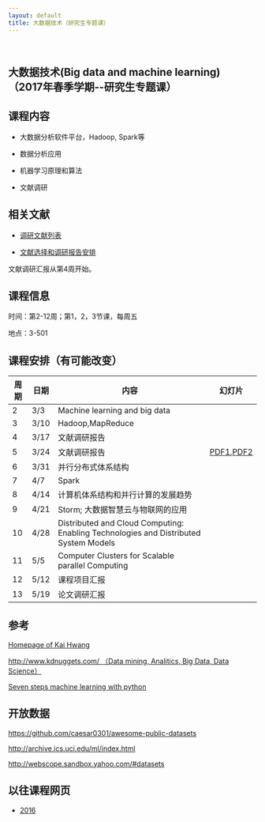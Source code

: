 ```yaml
---
layout: default
title: 大数据技术（研究生专题课）
---
```


 

大数据技术(Big data and machine learning) （2017年春季学期--研究生专题课）
--------------------------------------------------------------------------

课程内容
--------

-   大数据分析软件平台，Hadoop, Spark等

-   数据分析应用

-   机器学习原理和算法

-   文献调研

相关文献
--------

-   [调研文献列表](paper-list/)

-   [文献选择和调研报告安排](present-schedule/)

文献调研汇报从第4周开始。

课程信息
--------

时间：第2-12周；第1，2，3节课，每周五

地点：3-501

课程安排（有可能改变）
----------------------

| 周期 | 日期 | 内容                                                                                 | 幻灯片                                             |
|------|------|--------------------------------------------------------------------------------------|----------------------------------------------------|
| 2    | 3/3  | Machine learning and big data                                                        |                                                    |
| 3    | 3/10 | Hadoop,MapReduce                                                                     |                                                    |
| 4    | 3/17 | 文献调研报告                                                                         |                                                    |
| 5    | 3/24 | 文献调研报告                                                                         | [PDF1](NoSQL.pdf),[PDF2](Presentation_MongoDB.pdf) |
| 6    | 3/31 | 并行分布式体系结构                                                                   |                                                    |
| 7    | 4/7  | Spark                                                                                |                                                    |
| 8    | 4/14 | 计算机体系结构和并行计算的发展趋势                                                   |                                                    |
| 9    | 4/21 | Storm; 大数据智慧云与物联网的应用                                                    |                                                    |
| 10   | 4/28 | Distributed and Cloud Computing: Enabling Technologies and Distributed System Models |                                                    |
| 11   | 5/5  | Computer Clusters for Scalable parallel Computing                                    |                                                    |
| 12   | 5/12 | 课程项目汇报                                                                         |                                                    |
| 13   | 5/19 | 论文调研汇报                                                                         |                                                    |

参考
----

[Homepage of Kai Hwang](http://gridsec.usc.edu/hwang.html)

[http://www.kdnuggets.com/ （Data mining, Analitics, Big Data, Data
Science）](http://www.kdnuggets.com/)

[Seven steps machine learning with
python](http://www.kdnuggets.com/2015/11/seven-steps-machine-learning-python.html)

开放数据
--------

<https://github.com/caesar0301/awesome-public-datasets>

<http://archive.ics.uci.edu/ml/index.html>

<http://webscope.sandbox.yahoo.com/#datasets>

以往课程网页
------------

-   [2016](2016/big-data/)
